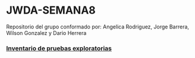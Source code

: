 # JWDA-SEMANA8
Repositorio del grupo conformado por: Angelica Rodriguez, Jorge Barrera, Wilson Gonzalez y Dario Herrera

### [Inventario de pruebas exploratorias](https://uniandes-my.sharepoint.com/:x:/g/personal/d_herrerag_uniandes_edu_co/EchmpZbGTXdOkKtGqViiDvgBieczDyZ6d1mnLPSZLi9Nuw?e=l489rD)
